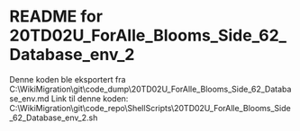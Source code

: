 # README for 20TD02U_ForAlle_Blooms_Side_62_Database_env_2
Denne koden ble eksportert fra C:\WikiMigration\git\code_dump\20TD02U_ForAlle_Blooms_Side_62_Database_env.md
Link til denne koden: C:\WikiMigration\git\code_repo\ShellScripts\20TD02U_ForAlle_Blooms_Side_62_Database_env_2.sh

